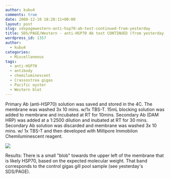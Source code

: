 ```yaml
---
author: kubu4
comments: true
date: 2008-12-10 18:28:11+00:00
layout: post
slug: sdspagewestern-anti-hsp70-ab-test-continued-from-yesterday
title: SDS/PAGE/Western - anti-HSP70 Ab test CONTINUED (from yesterday)
wordpress_id: 1357
author:
  - kubu4
categories:
  - Miscellaneous
tags:
  - anti-HSP70
  - antibody
  - chemiluminescent
  - Crassostrea gigas
  - Pacific oyster
  - Western blot
---
```


Primary Ab (anti-HSP70) solution was saved and stored in the 4C. The membrane was washed 3x 10 mins. w/1x TBS-T. 15mL blocking solution was added to membrane and incubated at RT for 10mins. Secondary Ab (DAM HRP) was added at a 1:2500 dilution and inubated at RT for 30 mins. Secondary Ab solution was discarded and membrane was washed 3x 10 mins. w/ 1x TBS-T and then developed with Millipore Immobilon Chemiluminescent reagent.

![](https://eagle.fish.washington.edu/Arabidopsis/Western%20Blots/20081210%20anti-HSP70%2010min.jpg)

Results: There is a small "blob" towards the upper left of the membrane that is likely HSP70, based on the expected molecular weight. That band corresponds to the control gigas gill pool sample (see yesterday's SDS/PAGE).
